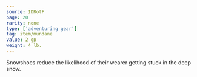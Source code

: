```yaml
---
source: IDRotF
page: 20
rarity: none
type: ['adventuring gear']
tag: item/mundane
value: 2 gp
weight: 4 lb.
---
```


Snowshoes reduce the likelihood of their wearer getting stuck in the deep snow.

